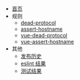 * [首页](README.md)
* 规则
  * [dead-protocol](rules/dead-protocol)
  * [assert-hostname](rules/assert-hostname)
  * [vue-dead-protocol](rules/vue-dead-protocol)
  * [vue-assert-hostname](rules/vue-assert-hostname)
* 其他
  * <a href="https://github.com/borenXue/eslint-plugin-lucky-monkey/releases" target="_blank">发布历史</a>
  * <a href="eslint.html" target="_blank">eslint 结果</a>
  * <a href="mocha/mochawesome.html" target="_blank">测试结果</a>